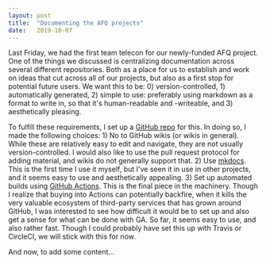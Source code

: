 ```yaml
---
layout: post
title:  "Documenting the AFQ projects"
date:   2019-10-07
---
```


Last Friday, we had the first team telecon for our newly-funded AFQ project. One
of the things we discussed is centralizing documentation across several
different repositories. Both as a place for us to establish and work on ideas
that cut across all of our projects, but also as a first stop for potential
future users. We want this to be: 0) version-controlled, 1) automatically
generated, 2) simple to use: preferably using markdown as a format to write in,
so that it's human-readable and -writeable, and 3) aesthetically pleasing.

To fulfill these requirements, I set up a
[GitHub repo](https://github.com/nrdg/afq-docs) for this. In doing so, I made the
following choices: 1) No to GitHub wikis (or wikis in general). While these are
relatively easy to edit and navigate, they are not usually version-controlled. I
would also like to use the pull request protocol for adding material, and wikis
do not generally support that. 2) Use [mkdocs](https://www.mkdocs.org/). This is
the first time I use it myself, but I've seen it in use in other projects, and
it seems easy to use and aesthetically appealing. 3) Set up automated builds
using [GitHub Actions](https://github.com/features/actions). This is the final
piece in the machinery. Though I realize that buying into Actions can potentially
backfire, when it kills the very valuable ecosystem of third-party services that
has grown around GitHub, I was interested to see how difficult it would be
to set up and also get a sense for what can be done with GA. So far, it seems
easy to use, and also rather fast. Though I could probably have set this up
with Travis or CircleCI, we will stick with this for now.

And now, to add some content...